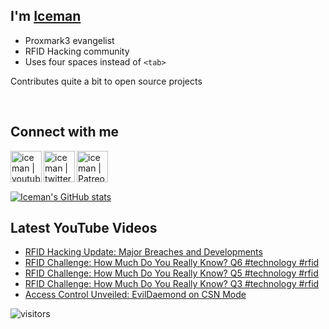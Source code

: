 ## I'm [Iceman][website]

- Proxmark3 evangelist
- RFID Hacking community
- Uses four spaces instead of `<tab>`

Contributes quite a bit to open source projects

<br />

## Connect with me

[<img align="left" alt="iceman | youtube" height="50px" src="https://upload.wikimedia.org/wikipedia/commons/0/09/YouTube_full-color_icon_%282017%29.svg" />][youtube]
[<img align="left" alt="iceman | twitter" height="50px" src="https://upload.wikimedia.org/wikipedia/commons/thumb/6/6b/Twitter_Logo_Blue.png/640px-Twitter_Logo_Blue.png" />][twitter]
[<img align="left" alt="iceman | Patreon" height="50px" src="https://upload.wikimedia.org/wikipedia/commons/5/5a/Patreon_logomark.svg" />][patreon]

<br /><br /><br />

[![Iceman's GitHub stats](https://github-readme-stats.vercel.app/api?username=iceman1001&show_icons=true&theme=calm)](https://github.com/anuraghazra/github-readme-stats)


## Latest YouTube Videos
<!-- YOUTUBE:START -->
- [RFID Hacking Update: Major Breaches and Developments](https://www.youtube.com/watch?v=57pd9ubdfxs)
- [RFID Challenge: How Much Do You Really Know?  Q6  #technology #rfid](https://www.youtube.com/watch?v=vfx1ksJdloE)
- [RFID Challenge: How Much Do You Really Know?  Q5  #technology #rfid](https://www.youtube.com/watch?v=IT2bITLA_UU)
- [RFID Challenge: How Much Do You Really Know?  Q3  #technology #rfid](https://www.youtube.com/watch?v=4EaokQSSkV4)
- [Access Control Unveiled: EvilDaemond on CSN Mode](https://www.youtube.com/watch?v=zbPIYLcBEck)
<!-- YOUTUBE:END -->

[website]: http://www.icedev.se
[twitter]: https://twitter.com/herrmann1001
[youtube]: https://www.youtube.com/c/ChrisHerrmann1001
[patreon]: https://www.patreon.com/iceman1001


![visitors](https://visitor-badge.laobi.icu/badge?page_id=iceman1001.iceman1001)
